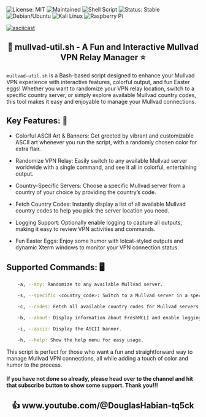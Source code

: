 ![License: MIT](https://img.shields.io/badge/License-MIT-green.svg)
![Maintained](https://img.shields.io/badge/Maintained-Yes-brightgreen.svg)
![Shell Script](https://img.shields.io/badge/Bash-Mu11vadShield-yellow.svg)
![Status: Stable](https://img.shields.io/badge/Status-Stable-brightgreen.svg)
![Debian/Ubuntu](https://img.shields.io/badge/Tested-Debian%2FUbuntu-77216F.svg)
![Kali Linux](https://img.shields.io/badge/Tested-Kali%20Linux-white?logo=kalilinux&logoColor=black&labelColor=white&color=153f86&style=flat)
![Raspberry Pi](https://img.shields.io/badge/Tested-Raspberry%20Pi-C51A2B.svg)

[![asciicast](https://asciinema.org/a/717701.svg)](https://asciinema.org/a/717701)

<h2 align="center"> 
🌟 mullvad-util.sh - A Fun and Interactive Mullvad VPN Relay Manager ⭐️
</h2>

`mullvad-util.sh` is a Bash-based script designed to enhance your Mullvad VPN experience with interactive features, colorful output, 
and fun Easter eggs! Whether you want to randomize your VPN relay location, switch to a specific country server, or simply explore 
available Mullvad country codes, this tool makes it easy and enjoyable to manage your Mullvad connections.

## Key Features: 🔑

   * Colorful ASCII Art & Banners: Get greeted by vibrant and customizable ASCII art whenever you run the script, with a randomly chosen color for extra flair.

   * Randomize VPN Relay: Easily switch to any available Mullvad server worldwide with a single command, and see it all in colorful, entertaining output.

   * Country-Specific Servers: Choose a specific Mullvad server from a country of your choice by providing the country’s code.

   * Fetch Country Codes: Instantly display a list of all available Mullvad country codes to help you pick the server location you need.

   * Logging Support: Optionally enable logging to capture all outputs, making it easy to review VPN activities and commands.

   * Fun Easter Eggs: Enjoy some humor with lolcat-styled outputs and dynamic Xterm windows to monitor your VPN connection status.

## Supported Commands: 🖥
```bash
    -a, --any: Randomize to any available Mullvad server.

    -s, --specific <country_code>: Switch to a Mullvad server in a specific country.

    -c, --codes: Fetch all available country codes for Mullvad servers.

    -b, --about: Display information about FreshMCLI and enable logging.

    -i, --ascii: Display the ASCII banner.

    -h, --help: Show the help menu for easy usage.
```
This script is perfect for those who want a fun and straightforward way to manage Mullvad VPN connections, all while adding a touch of color and humor to the process.

#### If you have not done so already, please head over to the channel and hit that subscribe button to show some support. Thank you!!!

<h2 align="center">
👍 www.youtube.com/@DouglasHabian-tq5ck
</h2>






